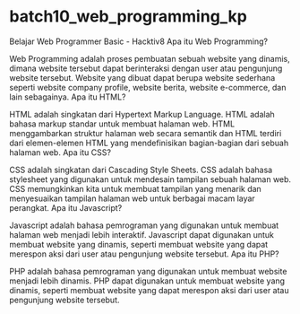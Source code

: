 # batch10_web_programming_kp

Belajar Web Programmer Basic - Hacktiv8
Apa itu Web Programming?

Web Programming adalah proses pembuatan sebuah website yang dinamis,
dimana website tersebut dapat berinteraksi dengan user atau pengunjung website tersebut. 
Website yang dibuat dapat berupa website sederhana seperti website company profile, website berita, website e-commerce, dan lain sebagainya.
Apa itu HTML?

HTML adalah singkatan dari Hypertext Markup Language. HTML adalah bahasa markup standar untuk membuat halaman web. 
HTML menggambarkan struktur halaman web secara semantik dan HTML terdiri dari elemen-elemen HTML yang mendefinisikan bagian-bagian dari sebuah halaman web.
Apa itu CSS?

CSS adalah singkatan dari Cascading Style Sheets. CSS adalah bahasa stylesheet yang digunakan untuk mendesain tampilan sebuah halaman web. 
CSS memungkinkan kita untuk membuat tampilan yang menarik dan menyesuaikan tampilan halaman web untuk berbagai macam layar perangkat.
Apa itu Javascript?

Javascript adalah bahasa pemrograman yang digunakan untuk membuat halaman web menjadi lebih interaktif. 
Javascript dapat digunakan untuk membuat website yang dinamis, seperti membuat website yang dapat merespon aksi dari user atau pengunjung website tersebut.
Apa itu PHP?

PHP adalah bahasa pemrograman yang digunakan untuk membuat website menjadi lebih dinamis. 
PHP dapat digunakan untuk membuat website yang dinamis, seperti membuat website yang dapat merespon aksi dari user atau pengunjung website tersebut.
